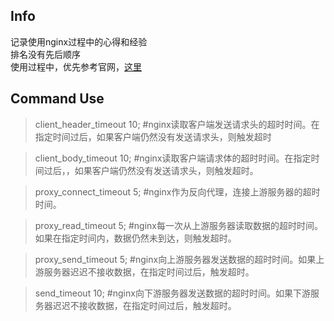## Info
记录使用nginx过程中的心得和经验   
排名没有先后顺序  
使用过程中，优先参考官网，[这里](http://wiki.nginx.org) 

## Command Use

> client_header_timeout 10; #nginx读取客户端发送请求头的超时时间。在指定时间过后，如果客户端仍然没有发送请求头，则触发超时

> client_body_timeout 10; #nginx读取客户端请求体的超时时间。在指定时间过后，，如果客户端仍然没有发送请求头，则触发超时。

> proxy_connect_timeout 5; #nginx作为反向代理，连接上游服务器的超时时间。

> proxy_read_timeout 5; #nginx每一次从上游服务器读取数据的超时时间。如果在指定时间内，数据仍然未到达，则触发超时。

> proxy_send_timeout 5; #nginx向上游服务器发送数据的超时时间。如果上游服务器迟迟不接收数据，在指定时间过后，触发超时。

> send_timeout 10; #nginx向下游服务器发送数据的超时时间。如果下游服务器迟迟不接收数据，在指定时间过后，触发超时。


